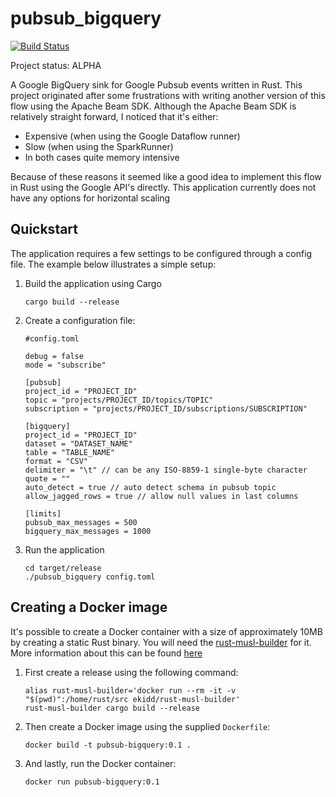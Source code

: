 # pubsub_bigquery

[![Build Status](https://travis-ci.org/zwennesm/pubsub_bigquery.svg?branch=master)](https://travis-ci.org/zwennesm/pubsub_bigquery)

Project status: ALPHA

A Google BigQuery sink for Google Pubsub events written in Rust. This project originated after
some frustrations with writing another version of this flow using the Apache Beam SDK. Although
the Apache Beam SDK is relatively straight forward, I noticed that it's either:

* Expensive (when using the Google Dataflow runner)
* Slow (when using the SparkRunner)
* In both cases quite memory intensive

Because of these reasons it seemed like a good idea to implement this flow in Rust using the
Google API's directly. This application currently does not have any options for horizontal scaling

## Quickstart

The application requires a few settings to be configured through a config file. The example
below illustrates a simple setup:

1. Build the application using Cargo
   
    ```
    cargo build --release
    ```

2. Create a configuration file:
   
    ```
    #config.toml
    
    debug = false
    mode = "subscribe"
    
    [pubsub]
    project_id = "PROJECT_ID"
    topic = "projects/PROJECT_ID/topics/TOPIC"
    subscription = "projects/PROJECT_ID/subscriptions/SUBSCRIPTION"

    [bigquery]
    project_id = "PROJECT_ID"
    dataset = "DATASET_NAME"
    table = "TABLE_NAME"
    format = "CSV"
    delimiter = "\t" // can be any ISO-8859-1 single-byte character
    quote = ""
    auto_detect = true // auto detect schema in pubsub topic
    allow_jagged_rows = true // allow null values in last columns
    
    [limits]
    pubsub_max_messages = 500
    bigquery_max_messages = 1000
    ```
    
3. Run the application
    
    ```
    cd target/release
    ./pubsub_bigquery config.toml
    ```

## Creating a Docker image

It's possible to create a Docker container with a size of approximately 10MB by creating a static
Rust binary. You will need the [rust-musl-builder](https://github.com/emk/rust-musl-builder) for it.
More information about this can be found [here](https://blog.semicolonsoftware.de/building-minimal-docker-containers-for-rust-applications/)

1. First create a release using the following command:

    ```
    alias rust-musl-builder='docker run --rm -it -v "$(pwd)":/home/rust/src ekidd/rust-musl-builder'
    rust-musl-builder cargo build --release
    ```

2. Then create a Docker image using the supplied `Dockerfile`:

    ```
    docker build -t pubsub-bigquery:0.1 .
    ```
    
3. And lastly, run the Docker container:

    ```
    docker run pubsub-bigquery:0.1
    ```
